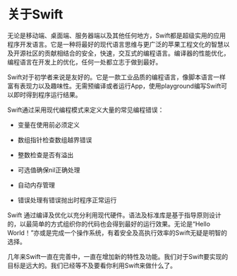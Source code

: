# 关于Swift

无论是移动端、桌面端、服务器端以及其他任何地方，Swift都是超级实用的应用程序开发语言。它是一种将最好的现代语言思维与更广泛的苹果工程文化的智慧以及开源社区的贡献相结合的安全，快速，交互式的编程语言。编译器的性能优化，编程语言在开发上的优化，任何一处都立志于做到最好。

Swift对于初学者来说是友好的。它是一款工业品质的编程语言，像脚本语言一样富有表现力以及趣味性。无需预编译或者运行App，使用playground编写Swift可以即时得到程序运行结果。

Swift通过采用现代编程模式来定义大量的常见编程错误：

* 变量在使用前必须定义

* 数组指针检查数组越界错误

* 整数检查是否有溢出

* 可选值确保nil正确处理

* 自动内存管理

* 错误处理有错误抛出时程序正常运行

Swift 通过编译及优化以充分利用现代硬件。语法及标准库是基于指导原则设计的，以最简单的方式组织你的代码也会得到最好的运行效果。无论是“Hello World！”亦或是完成一个操作系统，有着安全及高执行效率的Swift无疑是明智的选择。

几年来Swift一直在完善中，一直在增加新的特性及功能。我们对于Swift要实现的目标是远大的。我们已经等不及要看你利用Swift来做什么了。



